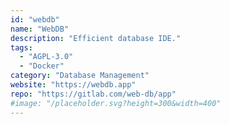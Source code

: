 ```yaml
---
id: "webdb"
name: "WebDB"
description: "Efficient database IDE."
tags:
  - "AGPL-3.0"
  - "Docker"
category: "Database Management"
website: "https://webdb.app"
repo: "https://gitlab.com/web-db/app"
#image: "/placeholder.svg?height=300&width=400"
---
```


